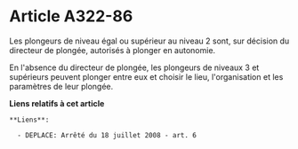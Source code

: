 # Article A322-86

Les plongeurs de niveau égal ou supérieur au niveau 2 sont, sur décision du directeur de plongée, autorisés à plonger en
autonomie.

En l'absence du directeur de plongée, les plongeurs de niveaux 3 et supérieurs peuvent plonger entre eux et choisir le lieu,
l'organisation et les paramètres de leur plongée.

**Liens relatifs à cet article**

	**Liens**:

	  - DEPLACE: Arrêté du 18 juillet 2008 - art. 6
